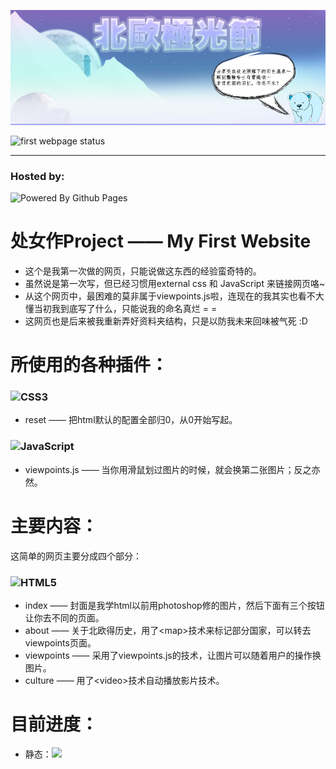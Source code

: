 ![](assets/banner.jpg)

![first webpage status](https://github.com/eaglePB2/my_first_webpage/actions/workflows/static.yml/badge.svg)
<hr>

### Hosted by:
![Powered By Github Pages](https://img.shields.io/badge/github%20pages-121013?style=for-the-badge&logo=github&logoColor=white)

# 处女作Project —— My First Website
- 这个是我第一次做的网页，只能说做这东西的经验蛮奇特的。
- 虽然说是第一次写，但已经习惯用external css 和 JavaScript 来链接网页咯~
- 从这个网页中，最困难的莫非属于viewpoints.js啦，连现在的我其实也看不大懂当初我到底写了什么，只能说我的命名真烂 = =
- 这网页也是后来被我重新弄好资料夹结构，只是以防我未来回味被气死 :D

# 所使用的各种插件：
### ![CSS3](https://img.shields.io/badge/css3-%231572B6.svg?style=for-the-badge&logo=css3&logoColor=white)
- reset —— 把html默认的配置全部归0，从0开始写起。

### ![JavaScript](https://img.shields.io/badge/javascript-%23323330.svg?style=for-the-badge&logo=javascript&logoColor=%23F7DF1E)
- viewpoints.js —— 当你用滑鼠划过图片的时候，就会换第二张图片；反之亦然。

# 主要内容：
这简单的网页主要分成四个部分：
### ![HTML5](https://img.shields.io/badge/html5-%23E34F26.svg?style=for-the-badge&logo=html5&logoColor=white)
- index —— 封面是我学html以前用photoshop修的图片，然后下面有三个按钮让你去不同的页面。
- about —— 关于北欧得历史，用了\<map\>技术来标记部分国家，可以转去viewpoints页面。
- viewpoints —— 采用了viewpoints.js的技术，让图片可以随着用户的操作换图片。
- culture —— 用了\<video\>技术自动播放影片技术。

# 目前进度：
- 静态：![](https://geps.dev/progress/100)

